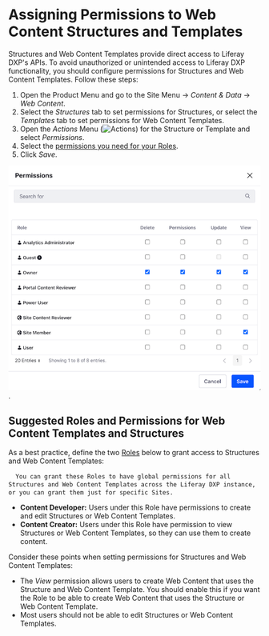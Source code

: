 # Assigning Permissions to Web Content Structures and Templates

Structures and Web Content Templates provide direct access to Liferay DXP's APIs. To avoid unauthorized or unintended access to Liferay DXP functionality, you should configure permissions for Structures and Web Content Templates. Follow these steps:

1. Open the Product Menu and go to the Site Menu &rarr; *Content & Data* &rarr; *Web Content*.
1. Select the *Structures* tab to set permissions for Structures, or select the *Templates* tab to set permissions for Web Content Templates.
1. Open the *Actions* Menu (![Actions](../../../../images/icon-actions.png)) for the Structure or Template and select *Permissions*.
1. Select the [permissions you need for your Roles](../../../../users-and-permissions/roles-and-permissions/defining-role-permissions.md).
1. Click *Save*.

![Permissions Dialog for Web Content Structures and Templates](./assigning-permissions-to-structures-and-templates/images/01.png).

## Suggested Roles and Permissions for Web Content Templates and Structures

As a best practice, define the two [Roles](../../../../users-and-permissions/roles-and-permissions/creating-and-managing-roles.md) below to grant access to Structures and Web Content Templates:

```note::
  You can grant these Roles to have global permissions for all Structures and Web Content Templates across the Liferay DXP instance, or you can grant them just for specific Sites.
```

* **Content Developer:** Users under this Role have permissions to create and edit Structures or Web Content Templates.
* **Content Creator:** Users under this Role have permission to view Structures or Web Content Templates, so they can use them to create content.

Consider these points when setting permissions for Structures and Web Content Templates:

* The *View* permission allows users to create Web Content that uses the Structure and Web Content Template. You should enable this if you want the Role to be able to create Web Content that uses the Structure or Web Content Template.
* Most users should not be able to edit Structures or Web Content Templates.
